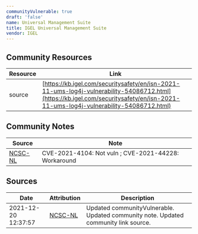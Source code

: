 ```yaml
---
communityVulnerable: true
draft: 'false'
name: Universal Management Suite
title: IGEL Universal Management Suite
vendor: IGEL
---
```



## Community Resources
| Resource | Link |
| --- | --- |
| source | [https://kb.igel.com/securitysafety/en/isn-2021-11-ums-log4j-vulnerability-54086712.html](https://kb.igel.com/securitysafety/en/isn-2021-11-ums-log4j-vulnerability-54086712.html) |

## Community Notes
| Source | Note |
| --- | --- |
| [NCSC-NL](https://github.com/NCSC-NL/log4shell/blob/main/software/README.md) | CVE-2021-4104: Not vuln ; CVE-2021-44228: Workaround </ul> |

## Sources
| Date | Attribution | Description |
| --- | --- | --- |
| 2021-12-20 12:37:57 | [NCSC-NL](https://github.com/NCSC-NL/log4shell/blob/main/software/README.md) | Updated communityVulnerable. Updated community note. Updated community link source.  |
